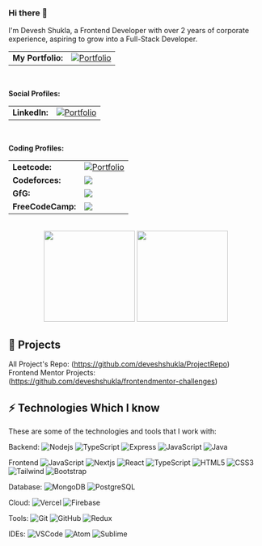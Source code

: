 ### Hi there 👋

I'm Devesh Shukla, a Frontend Developer with over 2 years of corporate experience, aspiring to grow into a Full-Stack Developer.<br>

<table>
  <tr>
    <td><strong>My Portfolio:</strong></td>
    <td>
      <a href="https://deveshshuklaportfolio.netlify.app/" target="_blank">
        <img src="https://img.shields.io/badge/Portfolio-%23000000.svg?style=for-the-badge&logo=firefox&logoColor=%23FF7139" alt="Portfolio" />
      </a>
    </td>
  </tr>
</table>

<br>

<strong>Social Profiles:</strong>
<table>
  <tr>
    <td><strong>LinkedIn:</strong></td>
    <td>
      <a href="https://www.linkedin.com/in/devesh-kumar-shukla/" target="_blank">
        <img src="https://img.shields.io/badge/linkedin-%230077B5.svg?style=for-the-badge&logo=linkedin&logoColor=white" alt="Portfolio" />
      </a>
    </td>
  </tr>
</table>

<br>

<strong>Coding Profiles:</strong>
<table>
  <tr>
    <td><strong>Leetcode:</strong></td>
    <td>
      <a href="https://leetcode.com/deveshshukla/" target="_blank">
        <img src="https://img.shields.io/badge/LeetCode-000000?style=for-the-badge&logo=LeetCode&logoColor=#d16c06" alt="Portfolio" />
      </a>
    </td>
  </tr>
  <tr>
    <td><strong>Codeforces:</strong></td>
    <td>
      <a href="https://codeforces.com/profile/Dev.S07" target="_blank">
        <img src="https://img.shields.io/badge/Codeforces-445f9d?style=for-the-badge&logo=Codeforces&logoColor=white" />
      </a>
    </td>
  </tr>
  <tr>
    <td><strong>GfG:</strong></td>
    <td>
      <a href="https://www.geeksforgeeks.org/user/devshukla07/" target="_blank">
        <img src="https://img.shields.io/badge/GeeksforGeeks-gray?style=for-the-badge&logo=geeksforgeeks&logoColor=35914c" />
      </a>
    </td>
  </tr>
  <tr>
    <td><strong>FreeCodeCamp:</strong></td>
    <td>
      <a href="https://www.freecodecamp.org/DevShukla" target="_blank">
        <img src="https://img.shields.io/badge/Freecodecamp-%23123.svg?&style=for-the-badge&logo=freecodecamp&logoColor=green" />
      </a>
    </td>
  </tr>
<!--   <tr>
    <td><strong>Codeforces:</strong></td>
    <td>
      <a href="">
        <img src="" />
      </a>
    </td>
  </tr> -->
</table>

<br>

<div align="center">
  <img height="180em" src="https://github-readme-stats.vercel.app/api?username=deveshshukla&show_icons=true&count_private=true&hide_border=true&title_color=6495ED&icon_color=6495ED&text_color=6495ED&bg_color=0d1117%22%20alt=%22Caio%20Schwab%20github%20stats" /> 
  <img height="180em" src="https://github-readme-stats.vercel.app/api/top-langs/?username=deveshshukla&layout=compact&hide_border=true&title_color=6495ED&text_color=6495ED&bg_color=0d1117" />
</div>

## 🚀 Projects

All Project's Repo: (https://github.com/deveshshukla/ProjectRepo) <br>
Frontend Mentor Projects: (https://github.com/deveshshukla/frontendmentor-challenges) <br>

## ⚡ Technologies Which I know

These are some of the technologies and tools that I work with:

Backend:
![Nodejs](https://img.shields.io/badge/-Nodejs-339933?style=flat-square&logo=Node.js&logoColor=white)
![TypeScript](https://img.shields.io/badge/-TypeScript-007ACC?style=flat-square&logo=typescript&logoColor=white)
![Express](https://img.shields.io/badge/-Express-000000?style=flat-square&logo=express&logoColor=white)
![JavaScript](https://img.shields.io/badge/-JavaScript-black?style=flat-square&logo=javascript)
![Java](https://img.shields.io/badge/-Java?style=flat-square&logo=coffeescript&label=Java&labelColor=brown&color=brown)
<!--- ![Spring](https://img.shields.io/badge/-Spring?style=flat-square&logo=spring&label=Spring&labelColor=black&color=black)
![SpringBoot](https://img.shields.io/badge/-SpringBoot?style=flat-square&logo=springboot&label=SpringBoot&labelColor=grey&color=grey) --->

Frontend
![JavaScript](https://img.shields.io/badge/-JavaScript-black?style=flat-square&logo=javascript)
![Nextjs](https://img.shields.io/badge/-Next.js-000000?style=flat-square&logo=next.js&logoColor=white)
![React](https://img.shields.io/badge/-React-61DAFB?style=flat-square&logo=react&logoColor=white)
![TypeScript](https://img.shields.io/badge/-TypeScript-007ACC?style=flat-square&logo=typescript&logoColor=white)
![HTML5](https://img.shields.io/badge/-HTML5-E34F26?style=flat-square&logo=html5&logoColor=white)
![CSS3](https://img.shields.io/badge/-CSS3-1572B6?style=flat-square&logo=css3)
![Tailwind](https://img.shields.io/badge/-Tailwind_CSS-38B2AC?style=flat-square&logo=tailwind-css&logoColor=white)
![Bootstrap](https://img.shields.io/badge/-Bootstrap-563D7C?style=flat-square&logo=bootstrap)

Database:
![MongoDB](https://img.shields.io/badge/-MongoDB-black?style=flat-square&logo=mongodb)
![PostgreSQL](https://img.shields.io/badge/-PostgreSQL?style=flat-square&logo=postgresql&logoColor=white&label=PostgreSQL&labelColor=%23689dc8&color=%23689dc8)

Cloud:
![Vercel](https://img.shields.io/badge/-Vercel-000000?style=flat-square&logo=vercel&logoColor=white)
![Firebase](https://img.shields.io/badge/Firebase-FFCA28?style=flat-square&logo=firebase&logoColor=white)

Tools:
![Git](https://img.shields.io/badge/-Git-black?style=flat-square&logo=git)
![GitHub](https://img.shields.io/badge/-GitHub-181717?style=flat-square&logo=github)
![Redux](https://img.shields.io/badge/-Redux-764ABC?style=flat-square&logo=redux&logoColor=white)

IDEs:
![VSCode](https://img.shields.io/badge/-VSCode-007ACC?style=flat-square&logo=visual-studio-code&logoColor=white)
![Atom](https://img.shields.io/badge/Atom-66595C?style=flat-square&logo=atom&logoColor=white)
![Sublime](https://img.shields.io/badge/Sublime%20Text-FF9800?style=flat-square&logo=sublime-text&logoColor=white)
